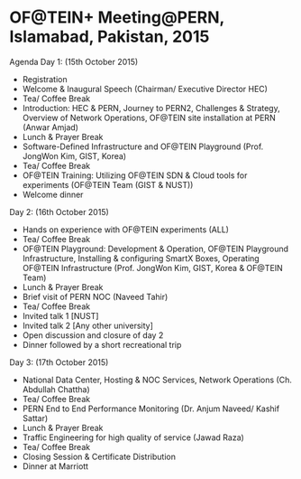 # OF@TEIN+ Meeting@PERN, Islamabad, Pakistan, 2015

Agenda
Day 1: (15th October 2015)
  -   Registration
  -   Welcome & Inaugural Speech (Chairman/ Executive Director HEC)
  -   Tea/ Coffee Break
  -   Introduction: HEC & PERN, Journey to PERN2, Challenges & Strategy, Overview of Network Operations, OF@TEIN site installation at PERN (Anwar Amjad)
  -   Lunch & Prayer Break
  -   Software-Defined Infrastructure and OF@TEIN Playground (Prof. JongWon Kim, GIST, Korea)
  -   Tea/ Coffee Break
  -   OF@TEIN Training: Utilizing OF@TEIN SDN & Cloud tools for experiments (OF@TEIN Team (GIST & NUST))
  -   Welcome dinner

Day 2: (16th October 2015)
  -   Hands on experience with OF@TEIN experiments (ALL)
  -   Tea/ Coffee Break
  -   OF@TEIN Playground: Development & Operation, OF@TEIN Playground Infrastructure, Installing & configuring SmartX Boxes, Operating OF@TEIN Infrastructure (Prof. JongWon Kim, GIST, Korea & OF@TEIN Team)
  -   Lunch & Prayer Break
  -   Brief visit of PERN NOC (Naveed Tahir)
  -   Tea/ Coffee Break
  -   Invited talk 1 [NUST]
  -   Invited talk 2 [Any other university]
  -   Open discussion and closure of day 2
  -   Dinner followed by a short recreational trip

Day 3: (17th October 2015)
  -   National Data Center, Hosting & NOC Services, Network Operations (Ch. Abdullah Chattha)
  -   Tea/ Coffee Break
  -   PERN End to End Performance Monitoring (Dr. Anjum Naveed/ Kashif Sattar)
  -   Lunch & Prayer Break
  -   Traffic Engineering for high quality of service (Jawad Raza)
  -   Tea/ Coffee Break
  -   Closing Session & Certificate Distribution
  -   Dinner at Marriott

